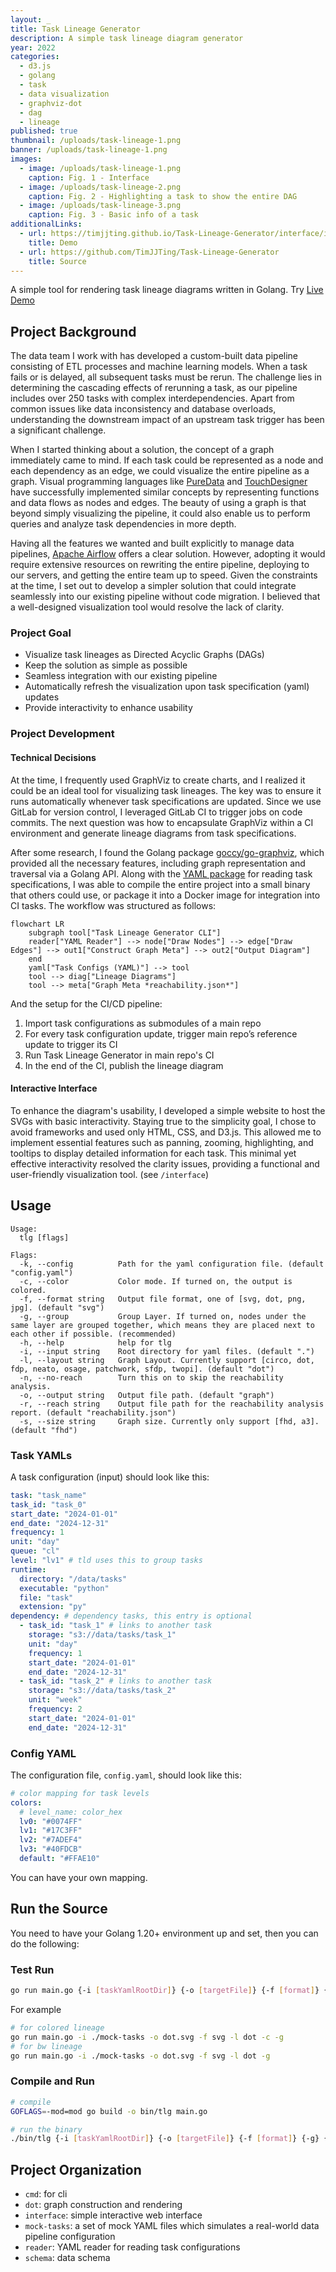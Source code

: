 ```yaml
---
layout: _
title: Task Lineage Generator
description: A simple task lineage diagram generator
year: 2022
categories:
  - d3.js
  - golang
  - task
  - data visualization
  - graphviz-dot
  - dag
  - lineage
published: true
thumbnail: /uploads/task-lineage-1.png
banner: /uploads/task-lineage-1.png
images:
  - image: /uploads/task-lineage-1.png
    caption: Fig. 1 - Interface
  - image: /uploads/task-lineage-2.png
    caption: Fig. 2 - Highlighting a task to show the entire DAG
  - image: /uploads/task-lineage-3.png
    caption: Fig. 3 - Basic info of a task
additionalLinks:
  - url: https://timjjting.github.io/Task-Lineage-Generator/interface/index.html
    title: Demo
  - url: https://github.com/TimJJTing/Task-Lineage-Generator
    title: Source
---
```


A simple tool for rendering task lineage diagrams written in Golang. Try [Live Demo](https://timjjting.github.io/Task-Lineage-Generator/interface/index.html)

## Project Background

The data team I work with has developed a custom-built data pipeline consisting of ETL processes and machine learning models. When a task fails or is delayed, all subsequent tasks must be rerun. The challenge lies in determining the cascading effects of rerunning a task, as our pipeline includes over 250 tasks with complex interdependencies. Apart from common issues like data inconsistency and database overloads, understanding the downstream impact of an upstream task trigger has been a significant challenge.

When I started thinking about a solution, the concept of a graph immediately came to mind. If each task could be represented as a node and each dependency as an edge, we could visualize the entire pipeline as a graph. Visual programming languages like [PureData](https://puredata.info/) and [TouchDesigner](https://derivative.ca/) have successfully implemented similar concepts by representing functions and data flows as nodes and edges. The beauty of using a graph is that beyond simply visualizing the pipeline, it could also enable us to perform queries and analyze task dependencies in more depth.

Having all the features we wanted and built explicitly to manage data pipelines, [Apache Airflow](https://airflow.apache.org/) offers a clear solution. However, adopting it would require extensive resources on rewriting the entire pipeline, deploying to our servers, and getting the entire team up to speed. Given the constraints at the time, I set out to develop a simpler solution that could integrate seamlessly into our existing pipeline without code migration. I believed that a well-designed visualization tool would resolve the lack of clarity.

### Project Goal

- Visualize task lineages as Directed Acyclic Graphs (DAGs)
- Keep the solution as simple as possible
- Seamless integration with our existing pipeline
- Automatically refresh the visualization upon task specification (yaml) updates
- Provide interactivity to enhance usability

### Project Development

#### Technical Decisions

At the time, I frequently used GraphViz to create charts, and I realized it could be an ideal tool for visualizing task lineages. The key was to ensure it runs automatically whenever task specifications are updated. Since we use GitLab for version control, I leveraged GitLab CI to trigger jobs on code commits. The next question was how to encapsulate GraphViz within a CI environment and generate lineage diagrams from task specifications.

After some research, I found the Golang package [goccy/go-graphviz](https://github.com/goccy/go-graphviz), which provided all the necessary features, including graph representation and traversal via a Golang API. Along with the [YAML package](https://gopkg.in/yaml.v3) for reading task specifications, I was able to compile the entire project into a small binary that others could use, or package it into a Docker image for integration into CI tasks. The workflow was structured as follows:

```mermaid
flowchart LR
    subgraph tool["Task Lineage Generator CLI"]
    reader["YAML Reader"] --> node["Draw Nodes"] --> edge["Draw Edges"] --> out1["Construct Graph Meta"] --> out2["Output Diagram"]
    end
    yaml["Task Configs (YAML)"] --> tool
    tool --> diag["Lineage Diagrams"]
    tool --> meta["Graph Meta *reachability.json*"]
```

And the setup for the CI/CD pipeline:

1. Import task configurations as submodules of a main repo
2. For every task configuration update, trigger main repo’s reference update to trigger its CI
3. Run Task Lineage Generator in main repo's CI
4. In the end of the CI, publish the lineage diagram

#### Interactive Interface

To enhance the diagram's usability, I developed a simple website to host the SVGs with basic interactivity. Staying true to the simplicity goal, I chose to avoid frameworks and used only HTML, CSS, and D3.js. This allowed me to implement essential features such as panning, zooming, highlighting, and tooltips to display detailed information for each task. This minimal yet effective interactivity resolved the clarity issues, providing a functional and user-friendly visualization tool. (see `/interface`)

## Usage

```text
Usage:
  tlg [flags]

Flags:
  -k, --config          Path for the yaml configuration file. (default "config.yaml")
  -c, --color           Color mode. If turned on, the output is colored.
  -f, --format string   Output file format, one of [svg, dot, png, jpg]. (default "svg")
  -g, --group           Group Layer. If turned on, nodes under the same layer are grouped together, which means they are placed next to each other if possible. (recommended)
  -h, --help            help for tlg
  -i, --input string    Root directory for yaml files. (default ".")
  -l, --layout string   Graph Layout. Currently support [circo, dot, fdp, neato, osage, patchwork, sfdp, twopi]. (default "dot")
  -n, --no-reach        Turn this on to skip the reachability analysis.
  -o, --output string   Output file path. (default "graph")
  -r, --reach string    Output file path for the reachability analysis report. (default "reachability.json")
  -s, --size string     Graph size. Currently only support [fhd, a3]. (default "fhd")
```

### Task YAMLs

A task configuration (input) should look like this:

```yaml
task: "task_name"
task_id: "task_0"
start_date: "2024-01-01"
end_date: "2024-12-31"
frequency: 1
unit: "day"
queue: "cl"
level: "lv1" # tld uses this to group tasks
runtime:
  directory: "/data/tasks"
  executable: "python"
  file: "task"
  extension: "py"
dependency: # dependency tasks, this entry is optional
  - task_id: "task_1" # links to another task
    storage: "s3://data/tasks/task_1"
    unit: "day"
    frequency: 1
    start_date: "2024-01-01"
    end_date: "2024-12-31"
  - task_id: "task_2" # links to another task
    storage: "s3://data/tasks/task_2"
    unit: "week"
    frequency: 2
    start_date: "2024-01-01"
    end_date: "2024-12-31"
```

### Config YAML

The configuration file, `config.yaml`, should look like this:

```yaml
# color mapping for task levels
colors:
  # level_name: color_hex
  lv0: "#0074FF"
  lv1: "#17C3FF"
  lv2: "#7ADEF4"
  lv3: "#40FDCB"
  default: "#FFAE10"
```

You can have your own mapping.

## Run the Source

You need to have your Golang 1.20+ environment up and set, then you can do the following:

### Test Run

```sh
go run main.go {-i [taskYamlRootDir]} {-o [targetFile]} {-f [format]} {-g} {-l [layout]} {-c} {-n} {-r [reachabilityFile]}
```

For example

```sh
# for colored lineage
go run main.go -i ./mock-tasks -o dot.svg -f svg -l dot -c -g
# for bw lineage
go run main.go -i ./mock-tasks -o dot.svg -f svg -l dot -g
```

### Compile and Run

```sh
# compile
GOFLAGS=-mod=mod go build -o bin/tlg main.go

# run the binary
./bin/tlg {-i [taskYamlRootDir]} {-o [targetFile]} {-f [format]} {-g} {-l [layout]} {-c} {-n} {-r [reachabilityFile]}
```

## Project Organization

- `cmd`: for cli
- `dot`: graph construction and rendering
- `interface`: simple interactive web interface
- `mock-tasks`: a set of mock YAML files which simulates a real-world data pipeline configuration
- `reader`: YAML reader for reading task configurations
- `schema`: data schema
